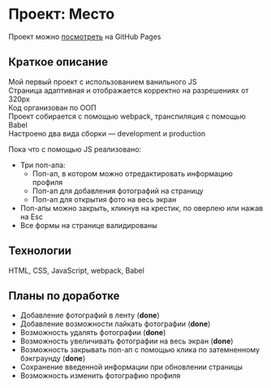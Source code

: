 # Проект: Место

Проект можно [посмотреть](https://kroqos.github.io/mesto) на GitHub Pages

## Краткое описание

Мой первый проект с использованием ванильного JS  
Страница адаптивная и отображается корректно на разрешениях от 320px  
Код организован по ООП  
Проект собирается с помощью webpack, транспиляция с помощью Babel  
Настроено два вида сборки — development и production

Пока что с помощью JS реализовано:

- Три поп-апа:
  - Поп-ап, в котором можно отредактировать информацию профиля
  - Поп-ап для добавления фотографий на страницу
  - Поп-ап для открытия фото на весь экран
- Поп-апы можно закрыть, кликнув на крестик, по оверлею или нажав на Esc
- Все формы на странице валидированы

## Технологии

HTML, CSS, JavaScript, webpack, Babel

## Планы по доработке

- Добавление фотографий в ленту (**done**)
- Добавление возможности лайкать фотографии (**done**)
- Возможность удалять фотографии (**done**)
- Возможность увеличивать фотографии на весь экран (**done**)
- Возможность закрывать поп-ап с помощью клика по затемненному бэкграунду (**done**)
- Сохранение введенной информации при обновлении страницы
- Возможность изменить фотографию профиля
